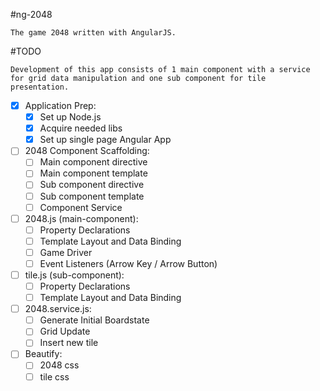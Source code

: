 #ng-2048
```
The game 2048 written with AngularJS.
```

#TODO
```
Development of this app consists of 1 main component with a service for grid data manipulation and one sub component for tile presentation.
```

- [x] Application Prep:
  - [x] Set up Node.js 
  - [x] Acquire needed libs 
  - [x] Set up single page Angular App

- [ ] 2048 Component Scaffolding:
  - [ ] Main component directive
  - [ ] Main component template
  - [ ] Sub component directive
  - [ ] Sub component template
  - [ ] Component Service 

- [ ] 2048.js (main-component):
  - [ ] Property Declarations
  - [ ] Template Layout and Data Binding
  - [ ] Game Driver 
  - [ ] Event Listeners (Arrow Key / Arrow Button)

- [ ] tile.js (sub-component): 
  - [ ] Property Declarations
  - [ ] Template Layout and Data Binding

- [ ] 2048.service.js:
  - [ ] Generate Initial Boardstate
  - [ ] Grid Update
  - [ ] Insert new tile

- [ ] Beautify:
  - [ ] 2048 css
  - [ ] tile css 
